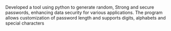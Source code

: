 Developed a tool using python to generate random, Strong and secure passwords, enhancing data security for various applications. The program allows customization of password length and supports digits, alphabets and special characters
